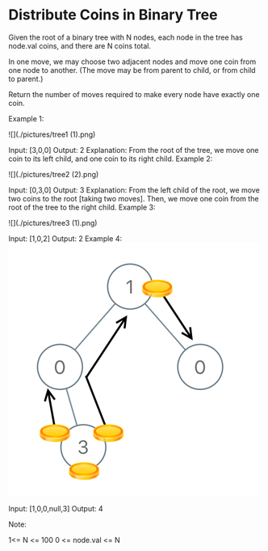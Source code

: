# Distribute Coins in Binary Tree
Given the root of a binary tree with N nodes, each node in the tree has node.val coins, and there are N coins total.

In one move, we may choose two adjacent nodes and move one coin from one node to another.  (The move may be from parent to child, or from child to parent.)

Return the number of moves required to make every node have exactly one coin.

 

Example 1:

![](./pictures/tree1 (1).png)

Input: [3,0,0]
Output: 2
Explanation: From the root of the tree, we move one coin to its left child, and one coin to its right child.
Example 2:

![](./pictures/tree2 (2).png)

Input: [0,3,0]
Output: 3
Explanation: From the left child of the root, we move two coins to the root [taking two moves].  Then, we move one coin from the root of the tree to the right child.
Example 3:

![](./pictures/tree3 (1).png)

Input: [1,0,2]
Output: 2
Example 4:
![](./pictures/tree4.png)

Input: [1,0,0,null,3]
Output: 4
 

Note:

1<= N <= 100
0 <= node.val <= N